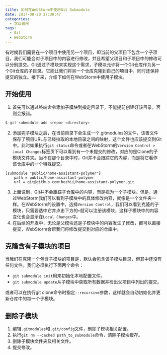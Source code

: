 ```yaml
---
title: 如何在WebStorm中使用Git Submodule
date: 2017-08-20 17:30:47
categories:
  - 学以致用
tags:
  - Git
  - WebStorm
---
```

有时候我们需要在一个项目中使用另一个项目，即当前的父项目下包含一个子项目。我们可能会对子项目中的内容进行修改，并且希望父项目和子项目中的修改可以分别提交。Git通过子模块来实现这个需求，子模块允许将一个Git仓库作为另一个Git仓库的子目录。它能让我们将另一个仓库克隆到自己的项目中，同时还保持提交的独立。接下来，介绍下如何在WebStorm中使用子模块。

<!-- more -->

## 开始使用

1. 首先可以通过终端命令添加子模块到指定目录下，不能提前创建好该目录，否则会报错。
```bash
$ git submodule add <repo> <directory>
```
2. 添加完子模块之后，在当前目录下会生成一个.gitmodules的文件，该置文件保存了项目URL与已经拉取的本地目录之间的映射，这个文件也应该提交到Git中。此时如果执行`git status`命令或者在WebStorm的`Version Control > Local Changes`标签页下可以看到有一个未提交的修改，对应的是Clone的子模块文件夹。当不在那个目录中时，Git并不会跟踪它的内容，而是将它看作该仓库中的一个特殊提交。
```
[submodule "public/home-assistant-polymer"]
	path = public/home-assistant-polymer
	url = git@github.com:hezhii/home-assistant-polymer.git
```
3. 上面说到，Git并不会跟踪子仓库中的内容，而是视为一个子模块。但是，通过WebStorm我们可以看到子模块中的具体修改内容，就像是一个文件夹一样。在WebStorm的设置中，选择`Version Control`，我们可以看到克隆的子模块，只需要选中它并点击下方的`+`就可以注册该模块，这样子模块中的内容变化也会显示在`Local Changes`中。
4. 在后续的开发中，无论是父模块还是子模块中的内容发生了修改，都可以直接提交，WebStorm会帮我们将修改提交到对应的仓库中。

## 克隆含有子模块的项目

当我们在克隆一个包含子模块的项目是，默认会包含该子模块目录，但其中还没有任何文件。我们必须执行下面两个命令：

- `git submodule init`用来初始化本地配置文件。
- `git submodule update`从子模块中获取所有数据并检出父项目中列出的提交。

或者可以在执行git clone命令时指定`--recursive`参数，这样就会自动初始化并更新仓库中的每一个子模块。

## 删除子模块

1. 编辑`.gitmodules`和`.git/config`文件，删除子模块相关配置。
2. 执行`git rm --cached path_to_submodule`命令，清除子模块缓存。
3. 删除子模块文件夹及相关文件。
4. 提交修改。
